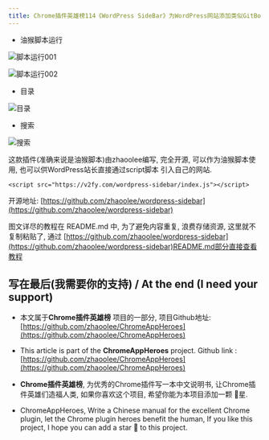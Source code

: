 ```yaml
---
title: Chrome插件英雄榜114《WordPress SideBar》为WordPress网站添加类似GitBook的侧边栏目录
---
```


- 油猴脚本运行

![脚本运行001](https://cdn.fangyuanxiaozhan.com/assets/1653216913808RmEsdihH.png)

![脚本运行002](https://cdn.fangyuanxiaozhan.com/assets/1653216793258HazZ1cis.png)

- 目录

![目录](https://cdn.fangyuanxiaozhan.com/assets/1653215891375MZS3nyi1.gif)

- 搜索

![搜索](https://cdn.fangyuanxiaozhan.com/assets/1654330538860TFAMCpCN.gif)



这款插件(准确来说是油猴脚本)由zhaoolee编写, 完全开源, 可以作为油猴脚本使用, 也可以供WordPress站长直接通过script脚本 引入自己的网站.



`<script src="https://v2fy.com/wordpress-sidebar/index.js"></script>`

开源地址: [https://github.com/zhaoolee/wordpress-sidebar](https://github.com/zhaoolee/wordpress-sidebar) 

图文详尽的教程在 README.md 中, 为了避免内容重复, 浪费存储资源, 这里就不复制粘贴了, 通过 [https://github.com/zhaoolee/wordpress-sidebar](https://github.com/zhaoolee/wordpress-sidebar)README.md部分直接查看教程

## 写在最后(我需要你的支持) / At the end (I need your support)

- 本文属于**Chrome插件英雄榜** 项目的一部分, 项目Github地址: [https://github.com/zhaoolee/ChromeAppHeroes](https://github.com/zhaoolee/ChromeAppHeroes)


- This article is part of the **ChromeAppHeroes** project. Github link : [https://github.com/zhaoolee/ChromeAppHeroes](https://github.com/zhaoolee/ChromeAppHeroes) 

- **Chrome插件英雄榜**, 为优秀的Chrome插件写一本中文说明书, 让Chrome插件英雄们造福人类, 如果你喜欢这个项目, 希望你能为本项目添加一颗 🌟星.

- ChromeAppHeroes, Write a Chinese manual for the excellent Chrome plugin, let the Chrome plugin heroes benefit the human, If you like this project, I hope you can add a star 🌟 to this project.

